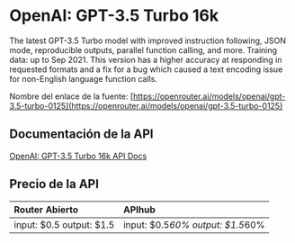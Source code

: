 # OpenAI: GPT-3.5 Turbo 16k

The latest GPT-3.5 Turbo model with improved instruction following, JSON mode, reproducible outputs, parallel function calling, and more. Training data: up to Sep 2021.
This version has a higher accuracy at responding in requested formats and a fix for a bug which caused a text encoding issue for non-English language function calls.

Nombre del enlace de la fuente: [https://openrouter.ai/models/openai/gpt-3.5-turbo-0125](https://openrouter.ai/models/openai/gpt-3.5-turbo-0125)

## Documentación de la API

[OpenAI: GPT-3.5 Turbo 16k API Docs](../apis/es/OpenAI:_GPT-3.5_Turbo_16k.md)

## Precio de la API

| Router Abierto | APIhub |
|:---|:---|
| input: $0.5 output: $1.5 | input: $0.5*60% output: $1.5*60% |

